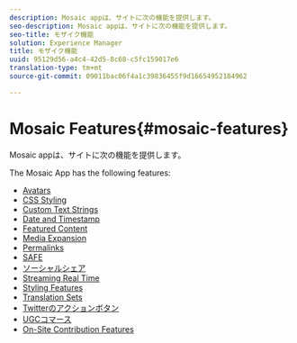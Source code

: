```yaml
---
description: Mosaic appは、サイトに次の機能を提供します。
seo-description: Mosaic appは、サイトに次の機能を提供します。
seo-title: モザイク機能
solution: Experience Manager
title: モザイク機能
uuid: 95129d56-a4c4-42d5-8c68-c5fc159017e6
translation-type: tm+mt
source-git-commit: 09011bac06f4a1c39836455f9d16654952184962

---
```



# Mosaic Features{#mosaic-features}

Mosaic appは、サイトに次の機能を提供します。



The Mosaic App has the following features:

* [Avatars](/help/using/c-features-livefyre/c-styling-features/c-avatars.md#c_avatars)
* [CSS Styling](/help/using/c-features-livefyre/c-styling-features/c-css-styling-branding.md#c_css_styling_branding)
* [Custom Text Strings](/help/using/c-features-livefyre/c-custom-text-strings.md#c_custom_text_strings)
* [Date and Timestamp](/help/using/c-features-livefyre/c-styling-features/c-date-and-timestamp.md#c_date_and_timestamp)
* [Featured Content](/help/using/c-features-livefyre/c-content-collection-tags/c-featured-content.md#c_featured_content)
* [Media Expansion](/help/using/c-features-livefyre/c-enagement-features.md#section_pmq_ycm_d1b)
* [Permalinks](/help/using/c-features-livefyre/c-content-collection-tags/c-permalinks.md#c_permalinks)
* [SAFE](/help/using/c-features-livefyre/c-about-moderation/c-moderation.md#c_moderation)
* [ソーシャルシェア](/help/using/c-features-livefyre/c-social-sharing/c-social-sharing.md#c_social_sharing)
* [Streaming Real Time](/help/using/c-features-livefyre/c-content-behavior-features/c-content-behavior-features.md#section_emd_syl_d1b)
* [Styling Features](/help/using/c-features-livefyre/c-styling-features/c-styling-features.md#c_styling_features)
* [Translation Sets](/help/using/c-settings-other/c-translation-sets/c-translation-sets.md#c_translation_sets)
* [Twitterのアクションボタン](/help/using/c-features-livefyre/c-enagement-features.md#section_uzm_ldm_d1b)
* [UGCコマース](/help/using/c-features-livefyre/c-ugc-commerce.md#c_ugc_commerce)
* [On-Site Contribution Features](/help/using/c-features-livefyre/c-on-site-contribution-features.md#section_vzs_t2s_d1b)

